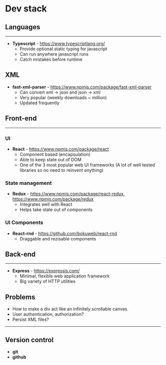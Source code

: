 # Dev stack

## Languages

---

-   **Typescript** - https://www.typescriptlang.org/
    -   Provide optional static typing for javascript
    -   Can run anywhere javascript runs
    -   Catch mistakes before runtime

## XML

-   **fast-xml-parser** - https://www.npmjs.com/package/fast-xml-parser
    -   Can convert xml -> json and json -> xml
    -   Very popular (weekly downloads ~ million)
    -   Updated frequently

## Front-end

---

### UI

-   **React** - https://www.npmjs.com/package/react
    -   Component based (encapsulation)
    -   Able to keep state out of DOM
    -   One of the 3 most popular web UI frameworks (A lot of well tested libraries so no need to reinvent anything)

### State management

-   **Redux** - https://www.npmjs.com/package/react-redux, https://www.npmjs.com/package/redux
    -   Integrates well with React
    -   Helps take state out of components

### UI Components

-   **React-rnd** - https://github.com/bokuweb/react-rnd
    -   Draggable and rezisable components

## Back-end

---

-   **Express** - https://expressjs.com/
    -   Minimal, flexible web application framework
    -   Big variety of HTTP utilities

## Problems

-   How to make a div act like an infinitely scrollable canvas.
-   User authentication, authorization?
-   Persist XML files?

---

## Version control

-   **git**
-   **github**
